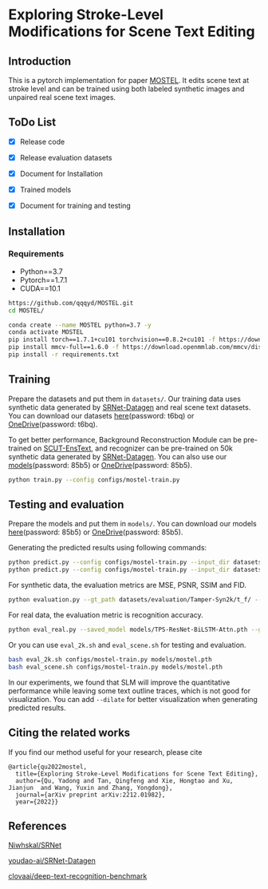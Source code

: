 # Exploring Stroke-Level Modifications for Scene Text Editing

## Introduction
This is a pytorch implementation for paper [MOSTEL](https://arxiv.org/abs/2212.01982). It edits scene text at stroke level and can be trained using both labeled synthetic images and unpaired real scene text images.

## ToDo List

- [x] Release code
- [x] Release evaluation datasets
- [x] Document for Installation
- [x] Trained models
- [x] Document for training and testing 


## Installation

### Requirements
- Python==3.7
- Pytorch==1.7.1
- CUDA==10.1

```bash
https://github.com/qqqyd/MOSTEL.git
cd MOSTEL/

conda create --name MOSTEL python=3.7 -y
conda activate MOSTEL
pip install torch==1.7.1+cu101 torchvision==0.8.2+cu101 -f https://download.pytorch.org/whl/torch_stable.html
pip install mmcv-full==1.6.0 -f https://download.openmmlab.com/mmcv/dist/cu101/torch1.7/index.html
pip install -r requirements.txt
```

## Training
Prepare the datasets and put them in ```datasets/```. Our training data uses synthetic data generated by [SRNet-Datagen](https://github.com/youdao-ai/SRNet-Datagen) and real scene text datasets. You can download our datasets [here](https://rec.ustc.edu.cn/share/81ddc320-b05b-11ed-b4bc-5f690f426d88)(password: t6bq) or [OneDrive](https://mailustceducn-my.sharepoint.com/:f:/g/personal/qqqyd_mail_ustc_edu_cn/ElyDQHgge-VNhpwmwXm2YmIBzNGy-1IxH_xq7mzAsWEk0A)(password: t6bq).

To get better performance, Background Reconstruction Module can be pre-trained on [SCUT-EnsText](https://github.com/HCIILAB/SCUT-EnsText), and recognizer can be pre-trained on 50k synthetic data generated by [SRNet-Datagen](https://github.com/youdao-ai/SRNet-Datagen). You can also use our [models](https://rec.ustc.edu.cn/share/56198940-b05c-11ed-a0b3-69e6f6e19d65)(password: 85b5) or [OneDrive](https://mailustceducn-my.sharepoint.com/:f:/g/personal/qqqyd_mail_ustc_edu_cn/En6jxV64oUxAlEOC76Nwo0EBcdHNgZzxt5pZULX5_JGrSA)(password: 85b5).


```bash
python train.py --config configs/mostel-train.py
```

## Testing and evaluation
Prepare the models and put them in ```models/```. You can download our models [here](https://rec.ustc.edu.cn/share/56198940-b05c-11ed-a0b3-69e6f6e19d65)(password: 85b5) or [OneDrive](https://mailustceducn-my.sharepoint.com/:f:/g/personal/qqqyd_mail_ustc_edu_cn/En6jxV64oUxAlEOC76Nwo0EBcdHNgZzxt5pZULX5_JGrSA)(password: 85b5).

Generating the predicted results using following commands:
```bash
python predict.py --config configs/mostel-train.py --input_dir datasets/evaluation/Tamper-Syn2k/i_s/ --save_dir results-syn2k --checkpoint models/mostel.pth --slm
python predict.py --config configs/mostel-train.py --input_dir datasets/evaluation/Tamper-Scene/i_s/ --save_dir results-scene --checkpoint models/mostel.pth --slm
```

For synthetic data, the evaluation metrics are MSE, PSNR, SSIM and FID.
```bash
python evaluation.py --gt_path datasets/evaluation/Tamper-Syn2k/t_f/ --target_path results-syn2k/
```
For real data, the evaluation metric is recognition accuracy.
```bash
python eval_real.py --saved_model models/TPS-ResNet-BiLSTM-Attn.pth --gt_file datasets/evaluation/Tamper-Scene/i_t.txt --image_folder results-scene/
```

Or you can use ```eval_2k.sh``` and ```eval_scene.sh``` for testing and evaluation.
```bash
bash eval_2k.sh configs/mostel-train.py models/mostel.pth
bash eval_scene.sh configs/mostel-train.py models/mostel.pth
```

In our experiments, we found that SLM will improve the quantitative performance while leaving some text outline traces, which is not good for visualization. You can add ```--dilate``` for better visualization when generating predicted results.

## Citing the related works

If you find our method useful for your research, please cite

    @article{qu2022mostel,
      title={Exploring Stroke-Level Modifications for Scene Text Editing},
      author={Qu, Yadong and Tan, Qingfeng and Xie, Hongtao and Xu, Jianjun  and Wang, Yuxin and Zhang, Yongdong},
      journal={arXiv preprint arXiv:2212.01982},
      year={2022}}

## References

[Niwhskal/SRNet](https://github.com/Niwhskal/SRNet)

[youdao-ai/SRNet-Datagen](https://github.com/youdao-ai/SRNet-Datagen)

[clovaai/deep-text-recognition-benchmark](https://github.com/clovaai/deep-text-recognition-benchmark)
